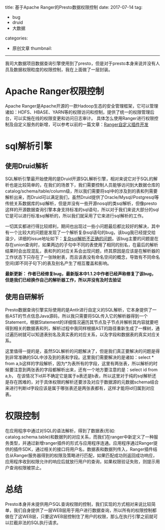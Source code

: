 title: 基于Apache Ranger的Presto数据权限控制
date: 2017-07-14
tag:
 - bug
 - druid
 - 大数据

categories:
 - 原创文章
thumbnail:
---

我司大数据项目数据查询引擎使用到了presto，但是对于presto本身来说并没有人员及数据权限粒度的权限控制，我在上面做了一层封装。

# Apache Ranger权限控制

Apache Ranger是Apache开源的一款Hadoop生态的安全管理框架，它可以管理诸如：HDFS、HBASE、YARN等的权限访问和控制，提供了统一的权限管理后台，可以实施在线的权限变更和访问日志审计。
具体怎么使用Ranger进行权限控制及自定义服务的新增，可以参考以前的一篇文章：[Ranger自定义插件开发](http://www.lpnote.com/2017/01/23/how-to-add-a-custom-plugin-in-ranger/)

# sql解析引擎

## 使用Druid解析

SQL解析引擎最开始使用的是Druid开源SQL解析引擎，相对来说它对于SQL的解析也是比较简单的，在我们的场景下，我们需要控制人员能够访问到大数据仓库的catalog/schema/table/column级，所以我们需要将sql中的涉及到的表和列需要解析出来，而Druid可以满足我们，虽然Druid提供了Oracle/Mysql/Postgresql等传统关系数据库的sql解析，但是并没有一些开源nosql的类sql解析，但像presto这样的开源数据查询引擎本身支持标准的sql语句，所以对于我们来说大部分的sql它是可以进行标准sql解析的，所以我们就采用了它来进行sql解析的工作。

一切其实都进行得比较顺利，期间也出现过一些小问题最后都比较好的解决，其中有一个比较大的问题是发现了一个解析复杂sql语句的bug，该bug我已经提交给温少，详细的issue地址如下：[复杂sql解析不正确的问题](https://github.com/alibaba/druid/issues/1831)。该bug主要的问题是在存在union查询时，如果两边的子句中不同的表使用了相同的别名，在最后的解析结果时会出现混乱，表和列的对应关系会出现问题，终其原因是应该是在解析器的工作状态下只存在了一张映射表，而且该表没有命名空间的概念，导致有不同命名空间(即不同子句下)的表及别名产生了相互覆盖和影响。

<b>最新更新： 作者已经修复bug，最新版本中1.1.2中作者已经声称修复了该bug，但是我们已经换作自己的解析器工作，所以并没有及时去验证</b>

## 使用自研解析

Presto数据查询引擎实际使用的是Antlr进行自定义的SQL解析，它本身提供了一些AST的节点信息Java源码，所以我只需要将SQL传入它的解析器得到一个Statement，根据Statement的详细情况遍历其节点及子节点并解析其内容就要吧得到相关的数据表和列，解析过程中我同样根据AST的路径重新生成了一棵树，通过遍历树就可以知道表别名及真实表的对应关系，以及字段和数据表的真实对应关系。

这里值得一提的是，虽然SQL解析的问题解决了，但是我们真正要解决的问题是得到非常准确的SQL中涉及到的表和字段。这里我们需要解决的是诸如：select * from a,b这样的字段解析，因为*为表所有的字段，这里有两张表，所以解析的时候要注意到两张表的字段都解析出来，还有一个地方要注意的是：select id from a,b， 在该情况下id并不确定它是属于a表还是b表，所以这里对于纯的sql解析还是存在困难的，对于具体权限的解析还要涉及对应于数据源的元数据schema结合来进行判断id字段应该是属于哪张表还是两张表都有，这样才能将id归属到对应表。

# 权限控制

在应用程序中通过对SQL的语法解析，得到了数据表(形如: catalog.schema.table)和数据列的对应关系，而我们在ranger中新定义了一种服务类型，并通过新增ranger插件的形式与应用程序连通。应用程序通过Ranger提供的插件SDK，通过相关的接口将用户名，数据表和数据列传入，Ranger插件结合从Ranger服务器得到的权限及策略进行匹配，如果匹配成功则返回成功响应，应用程序收到权限允许的响应后就放行用户的查询，如果权限验证失败，则提示用户查询权限被禁止。

# 总结

Presto本身并未提供用户SQL查询权限的控制，我们实现的方式相对来说比较简单，我们自身提供了一层WEB层用于用户进行数据查询，所以所有的权限控制都做在了这WEB层，只要这WEB层控制住了用户的权限，那么在执行引擎之前就可以拦截非法的SQL执行请求。
